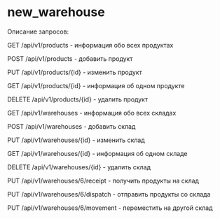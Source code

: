 # new_warehouse
Описание запросов:


GET /api/v1/products - информация обо всех продуктах

POST /api/v1/products - добавить продукт

PUT /api/v1/products/{id} - изменить продукт

GET /api/v1/products/{id} - информация об одном продукте

DELETE /api/v1/products/{id} - удалить продукт


GET /api/v1/warehouses - информация обо всех складах

POST /api/v1/warehouses - добавить склад

PUT /api/v1/warehouses/{id} - изменить склад

GET /api/v1/warehouses/{id} - информация об одном складе

DELETE /api/v1/warehouses/{id} - удалить склад


PUT /api/v1/warehouses/6/receipt - получить продукты на склад

PUT /api/v1/warehouses/6/dispatch - отправить продукты со склада

PUT /api/v1/warehouses/6/movement - переместить на другой склад

